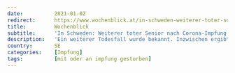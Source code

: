 ```yaml
---
date:          2021-01-02
redirect:      https://www.wochenblick.at/in-schweden-weiterer-toter-senior-nach-corona-impfung/
title:         Wochenblick
subtitle:      'In Schweden: Weiterer toter Senior nach Corona-Impfung'
description:   'Ein weiterer Todesfall wurde bekannt. Inzwischen ergibt sich ein Muster - es handelt sich stets um Senioren mit ernsten Vorerkrankungen.'
country:       SE
categories:    [Impfung]
tags:          [mit oder an impfung gestorben]
---
```

